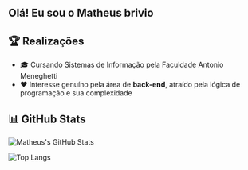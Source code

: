 ## Olá! Eu sou o Matheus brivio

## 🏆 Realizações

- 🎓 Cursando Sistemas de Informação pela Faculdade Antonio Meneghetti  
- ❤️ Interesse genuíno pela área de **back-end**, atraído pela lógica de programação e sua complexidade  

## 📊 GitHub Stats

![Matheus's GitHub Stats](https://github-readme-stats.vercel.app/api?username=matheusbrivio&show_icons=true&theme=tokyonight)

![Top Langs](https://github-readme-stats.vercel.app/api/top-langs/?username=matheusbrivio&layout=compact&theme=tokyonight)
